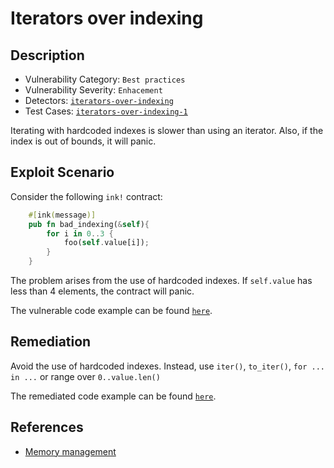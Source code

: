 # Iterators over indexing

## Description

- Vulnerability Category: `Best practices`
- Vulnerability Severity: `Enhacement`
- Detectors: [`iterators-over-indexing`](https://github.com/CoinFabrik/scout/tree/main/detectors/iterators-over-indexing)
- Test Cases: [`iterators-over-indexing-1`](https://github.com/CoinFabrik/scout/tree/main/test-cases/iterators-over-indexing/iterators-over-indexing-1)

Iterating with hardcoded indexes is slower than using an iterator. Also, if the index is out of bounds, it will panic.

## Exploit Scenario

Consider the following `ink!` contract:

```rust
    #[ink(message)]
    pub fn bad_indexing(&self){
        for i in 0..3 {
            foo(self.value[i]);
        }
    }
```

The problem arises from the use of hardcoded indexes. If `self.value` has less than 4 elements, the contract will panic.

The vulnerable code example can be found [`here`](https://github.com/CoinFabrik/scout/tree/main/test-cases/iterators-over-indexing/iterators-over-indexing-1/vulnerable-example).

## Remediation

Avoid the use of hardcoded indexes. Instead, use `iter()`, `to_iter()`, `for ... in ...` or range over `0..value.len()`

The remediated code example can be found [`here`](https://github.com/CoinFabrik/scout/tree/main/test-cases/iterators-over-indexing/iterators-over-indexing-1/remediated-example).

## References

- [Memory management](https://docs.alephzero.org/aleph-zero/security-course-by-kudelski-security/ink-developers-security-guideline#memory-management)
